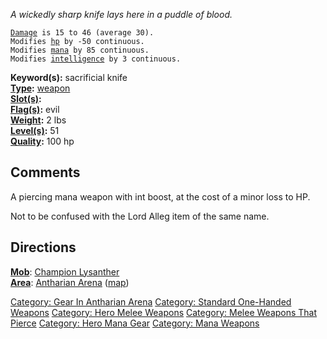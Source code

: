 *A wickedly sharp knife lays here in a puddle of blood.*

[`Damage`](Melee_Weapon_Values "wikilink")` is 15 to 46 (average 30).`  
`Modifies `[`hp`](Hit_Points "wikilink")` by -50 continuous. `  
`Modifies `[`mana`](Mana_Points "wikilink")` by 85 continuous.`  
`Modifies `[`intelligence`](Intelligence "wikilink")` by 3 continuous.`

**Keyword(s):** sacrificial knife  
**[Type](:Category:_Object_Types "wikilink"):**
[weapon](:Category:_Melee_Weapons "wikilink")  
**[Slot(s)](Object_Slots "wikilink"):** <wielded>  
**[Flag(s)](:Category:_Object_Flags "wikilink"):** evil  
**[Weight](Object_Weight "wikilink"):** 2 lbs  
**[Level(s)](Object_Level "wikilink"):** 51  
**[Quality](Object_Quality "wikilink"):** 100 hp  

## Comments

A piercing mana weapon with int boost, at the cost of a minor loss to
HP.

Not to be confused with the Lord Alleg item of the same name.

## Directions

**[Mob](:Category:Mobs "wikilink")**: [Champion
Lysanther](Champion_Lysanther "wikilink")  
**[Area](:Category:Areas "wikilink")**: [ Antharian
Arena](:Category:_Antharian_Arena "wikilink")
([map](Antharian_Arena_Map "wikilink"))

[Category: Gear In Antharian
Arena](Category:_Gear_In_Antharian_Arena "wikilink") [Category: Standard
One-Handed Weapons](Category:_Standard_One-Handed_Weapons "wikilink")
[Category: Hero Melee Weapons](Category:_Hero_Melee_Weapons "wikilink")
[Category: Melee Weapons That
Pierce](Category:_Melee_Weapons_That_Pierce "wikilink") [Category: Hero
Mana Gear](Category:_Hero_Mana_Gear "wikilink") [Category: Mana
Weapons](Category:_Mana_Weapons "wikilink")
